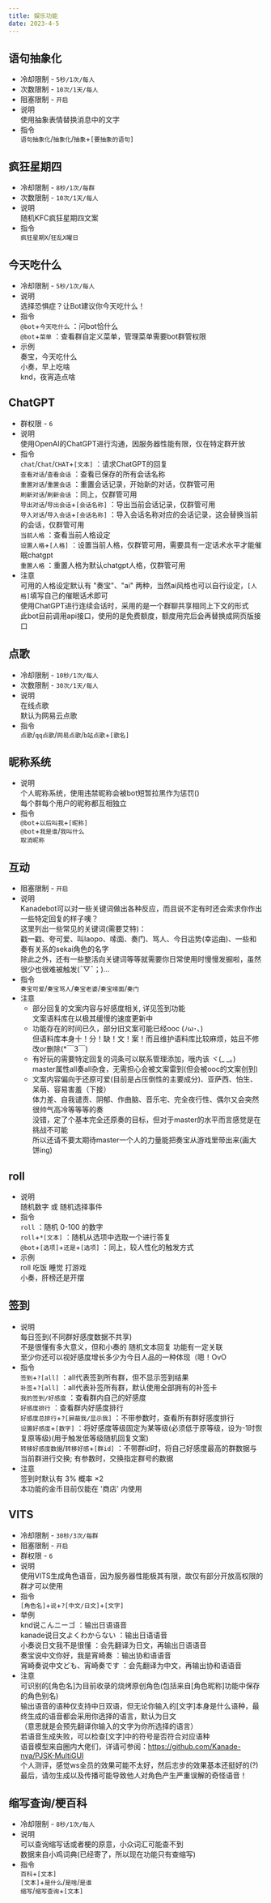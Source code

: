 ```yaml
---
title: 娱乐功能
date: 2023-4-5
---
```

## 语句抽象化
* 冷却限制 - `5秒/1次/每人`  
* 次数限制 - `10次/1天/每人`  
* 阻塞限制 - `开启`  
* 说明  
    使用抽象表情替换消息中的文字  
* 指令  
    `语句抽象化`/`抽象化`/`抽象`+`[要抽象的语句]`  
## 疯狂星期四
* 冷却限制 - `8秒/1次/每群`  
* 次数限制 - `10次/1天/每人`  
* 说明  
    随机KFC疯狂星期四文案  
* 指令  
    `疯狂星期X`/`狂乱X曜日`  
## 今天吃什么
* 冷却限制 - `5秒/1次/每人`  
* 说明  
    选择恐惧症？让Bot建议你今天吃什么！  
* 指令  
    `@bot`+`今天吃什么` ：问bot恰什么  
    `@bot`+`菜单` ：查看群自定义菜单，管理菜单需要bot群管权限  
* 示例  
    奏宝，今天吃什么  
    小奏，早上吃啥  
    knd，夜宵造点啥  
## ChatGPT
* 群权限 - `6`  
* 说明  
    使用OpenAI的ChatGPT进行沟通，因服务器性能有限，仅在特定群开放  
* 指令  
    `chat`/`Chat`/`CHAT`+`[文本]` ：请求ChatGPT的回复  
    `查看对话`/`查看会话` ：查看已保存的所有会话名称  
    `重置对话`/`重置会话` ：重置会话记录，开始新的对话，仅群管可用  
    `刷新对话`/`刷新会话` ：同上，仅群管可用  
    `导出对话`/`导出会话`+`[会话名称]` ：导出当前会话记录，仅群管可用  
    `导入对话`/`导入会话`+`[会话名称]` ：导入会话名称对应的会话记录，这会替换当前的会话，仅群管可用  
    `当前人格` ：查看当前人格设定  
    `设置人格`+`[人格]` ：设置当前人格，仅群管可用，需要具有一定话术水平才能催眠chatgpt  
    `重置人格` ：重置人格为默认chatgpt人格，仅群管可用  
* 注意  
    可用的人格设定默认有 "奏宝"、"ai" 两种，当然ai风格也可以自行设定，`[人格]`填写自己的催眠话术即可  
    使用ChatGPT进行连续会话时，采用的是一个群聊共享相同上下文的形式  
    此bot目前调用api接口，使用的是免费额度，额度用完后会再替换成网页版接口  
## 点歌
* 冷却限制 - `10秒/1次/每人`  
* 次数限制 - `30次/1天/每人`  
* 说明  
    在线点歌  
    默认为网易云点歌  
* 指令  
    `点歌`/`qq点歌`/`网易点歌`/`b站点歌`+`[歌名]`  
## 昵称系统
* 说明  
    个人昵称系统，使用违禁昵称会被bot短暂拉黑作为惩罚()  
    每个群每个用户的昵称都互相独立  
* 指令  
    `@bot`+`以后叫我`+`[昵称]`  
    `@bot`+`我是谁`/`我叫什么`  
    `取消昵称`  
## 互动
* 阻塞限制 - `开启`  
* 说明  
    Kanadebot可以对一些关键词做出各种反应，而且说不定有时还会索求你作出一些特定回复的样子噢？  
    这里列出一些常见的关键词(需要艾特)：  
    戳一戳、夸可爱、叫laopo、嗦面、奏门、骂人、今日运势(幸运曲)、一些和奏有关系的sekai角色的名字  
    除此之外，还有一些整活向关键词等等就需要你日常使用时慢慢发掘啦，虽然很少也很难被触发(ˉ▽ˉ；)...  
* 指令  
    `奏宝可爱`/`奏宝骂人`/`奏宝老婆`/`奏宝嗦面`/`奏门`  
* 注意  
    - 部分回复的文案内容与好感度相关, 详见签到功能  
    文案语料库在以极其缓慢的速度更新中  
    - 功能存在的时间已久，部分旧文案可能已经ooc (ﾉω･､)  
    但语料库本身十！分！缺！文！案！而且维护语料库比较麻烦，姑且不修改or删除(*￣3￣)  
    - 有好玩的需要特定回复的词条可以联系管理添加，哦内该 ヾ\(_ _。)  
    master属性all奏all杂食，无需担心会被文案雷到(但会被ooc的文案创到)  
    - 文案内容偏向于还原可爱(目前是占压倒性的主要成分)、亚萨西、怕生、呆萌、容易害羞（下接）  
    体力差、自我谴责、阴郁、作曲脑、音乐宅、完全夜行性、偶尔又会突然很帅气高冷等等等的奏  
    没错，定了个基本完全还原奏的目标，但对于master的水平而言感觉是在挑战不可能  
    所以还请不要太期待master一个人的力量能把奏宝从游戏里带出来(画大饼ing)  
## roll
* 说明  
    随机数字 或 随机选择事件  
* 指令  
    `roll` ：随机 0-100 的数字  
    `roll`+`*[文本]` ：随机从选项中选取一个进行答复  
    `@bot`+`[选项]`+`还是`+`[选项]` ：同上，较人性化的触发方式     
* 示例  
    roll 吃饭 睡觉 打游戏  
    小奏，肝榜还是开摆  
## 签到
* 说明  
    每日签到(不同群好感度数据不共享)  
    不是很懂有多大意义，但和小奏的 随机文本回复 功能有一定关联   
    至少你还可以视好感度增长多少为今日人品的一种体现（嗯！OvO  
* 指令  
    `签到`+`?[all]` ：all代表签到所有群，但不显示签到结果  
    `补签`+`?[all]` ：all代表补签所有群，默认使用全部拥有的补签卡  
    `我的签到/好感度` ：查看群内自己的好感度  
    `好感度排行` ：查看群内好感度排行  
    `好感度总排行`+`?[屏蔽我/显示我]` ：不带参数时，查看所有群好感度排行  
    `设置好感度`+`[数字]` ：将好感度等级固定为某等级(必须低于原等级，设为-1时恢复原等级)(用于触发低等级随机回复文案)  
    `转移好感度数据`/`转移好感`+`[群id]` ：不带群id时，将自己好感度最高的群数据与当前群进行交换; 有参数时，交换指定群号的数据  
* 注意  
    签到时默认有 3% 概率 ×2  
    本功能的金币目前仅能在 '商店' 内使用  
## VITS
* 冷却限制 - `30秒/3次/每群`  
* 阻塞限制 - `开启`  
* 群权限 - `6`  
* 说明  
    使用VITS生成角色语音，因为服务器性能极其有限，故仅有部分开放高权限的群才可以使用  
* 指令  
    `[角色名]`+`说`+`?[中文/日文]`+`[文字]`  
* 举例  
    knd说こんニーゴ ：输出日语语音  
    kanade说日文よくわからない ：输出日语语音  
    小奏说日文我不是很懂 ：会先翻译为日文，再输出日语语音  
    奏宝说中文你好，我是宵崎奏 ：输出协和语语音  
    宵崎奏说中文ども、宵崎奏です ：会先翻译为中文，再输出协和语语音  
* 注意  
    可识别的\[角色名]为目前收录的烧烤原创角色(包括来自\[角色昵称]功能中保存的角色别名)  
    输出语音的语种仅支持中日双语，但无论你输入的\[文字]本身是什么语种，最终生成的语音都会采用你选择的语言，默认为日文  
    （意思就是会预先翻译你输入的文字为你所选择的语言）  
    若语音生成失败，可以检查\[文字]中的符号是否符合对应语种  
    语音模型来自圈内大佬们，详请可参阅：https://github.com/Kanade-nya/PJSK-MultiGUI  
    个人测评，感觉ws全员的效果可能不太好，然后志步的效果基本还挺好的(?)  
    最后，请勿生成以及传播可能导致他人对角色产生严重误解的奇怪语音！  
## 缩写查询/梗百科
* 冷却限制 - `8秒/1次/每人`  
* 说明  
    可以查询缩写话或者梗的原意，小众词汇可能查不到  
    数据来自小鸡词典(已经寄了，所以现在功能只有查缩写)  
* 指令  
    `百科`+`[文本]`   
    `[文本]`+`是什么`/`是啥`/`是谁`  
    `缩写`/`缩写查询`+`[文本]`  